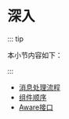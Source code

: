 # 深入

::: tip

本小节内容如下：

:::

- [消息处理流程](./design-of-msg-processing)
- [组件顺序](src/v1/jt-808/guide/more/component-order.md)
- [Aware接口](./aware-interface)
